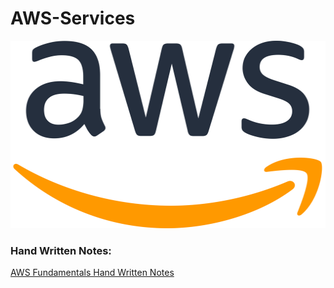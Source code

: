 # AWS-Services
<img src="https://github.com/vaibhavkapase1302/AWS-Services/blob/main/AWS%20Logo.png" width="600" height="300" alt="AWS lOGO">

### Hand Written Notes:
<a href="https://github.com/vaibhavkapase1302/AWS-Services/blob/main/AWS%20Fundamentals.pdf">AWS Fundamentals Hand Written Notes
